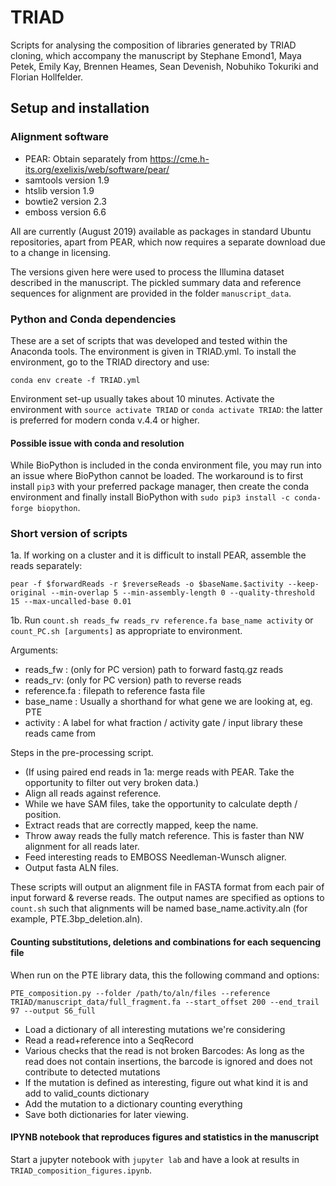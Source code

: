 # TRIAD
Scripts for analysing the composition of libraries generated by TRIAD cloning, which accompany the manuscript by Stephane Emond1, Maya Petek, Emily Kay, Brennen Heames, Sean Devenish, Nobuhiko Tokuriki and Florian Hollfelder. 

## Setup and installation
### Alignment software
- PEAR: Obtain separately from https://cme.h-its.org/exelixis/web/software/pear/
- samtools version 1.9
- htslib version 1.9
- bowtie2 version 2.3
- emboss version 6.6

All are currently (August 2019) available as packages in standard Ubuntu repositories, apart from PEAR, which now requires a separate download due to a change in licensing.

The versions given here were used to process the Illumina dataset described in the manuscript. The pickled summary data and reference sequences for alignment are provided in the folder `manuscript_data`.

### Python and Conda dependencies
These are a set of scripts that was developed and tested within the Anaconda tools. The environment is given in TRIAD.yml. To install the environment, go to the TRIAD directory and use:
```
conda env create -f TRIAD.yml
```

Environment set-up usually takes about 10 minutes. Activate the environment with `source activate TRIAD` or `conda activate TRIAD`: the latter is preferred for modern conda v.4.4 or higher.


#### Possible issue with conda and resolution
While BioPython is included in the conda environment file, you may run into an issue where BioPython cannot be loaded. The workaround is to first install `pip3` with your preferred package manager, then create the conda environment and finally install BioPython with `sudo pip3 install -c conda-forge biopython`. 

### Short version of scripts

1a. If working on a cluster and it is difficult to install PEAR, assemble the reads separately:
```
pear -f $forwardReads -r $reverseReads -o $baseName.$activity --keep-original --min-overlap 5 --min-assembly-length 0 --quality-threshold 15 --max-uncalled-base 0.01
```
1b. Run `count.sh reads_fw reads_rv reference.fa base_name activity` or `count_PC.sh [arguments]` as appropriate to environment.

Arguments:
- reads_fw : (only for PC version) path to forward fastq.gz reads
- reads_rv: (only for PC version) path to reverse reads
- reference.fa : filepath to reference fasta file
- base_name : Usually a shorthand for what gene we are looking at, eg. PTE
- activity : A label for what fraction / activity gate / input library these reads came from

Steps in the pre-processing script.
- (If using paired end reads in 1a: merge reads with PEAR. Take the opportunity to filter out very broken data.)
- Align all reads against reference.
- While we have SAM files, take the opportunity to calculate depth / position.
- Extract reads that are correctly mapped, keep the name.
- Throw away reads the fully match reference. This is faster than NW alignment for all reads later.
- Feed interesting reads to EMBOSS Needleman-Wunsch aligner.
- Output fasta ALN files.

These scripts will output an alignment file in FASTA format from each pair of input forward & reverse reads. The output names are specified as options to `count.sh` such that alignments will be named base_name.activity.aln (for example, PTE.3bp_deletion.aln).

#### Counting substitutions, deletions and combinations for each sequencing file

When run on the PTE library data, this the following command and options:
```
PTE_composition.py --folder /path/to/aln/files --reference TRIAD/manuscript_data/full_fragment.fa --start_offset 200 --end_trail 97 --output S6_full
```

- Load a dictionary of all interesting mutations we're considering
- Read a read+reference into a SeqRecord
- Various checks that the read is not broken
    Barcodes: As long as the read does not contain insertions, the barcode is ignored and does not contribute to detected mutations
- If the mutation is defined as interesting, figure out what kind it is and add to valid_counts dictionary
- Add the mutation to a dictionary counting everything
- Save both dictionaries for later viewing.


 #### IPYNB notebook that reproduces figures and statistics in the manuscript
 
 Start a jupyter notebook with `jupyter lab` and have a look at results in `TRIAD_composition_figures.ipynb`.
